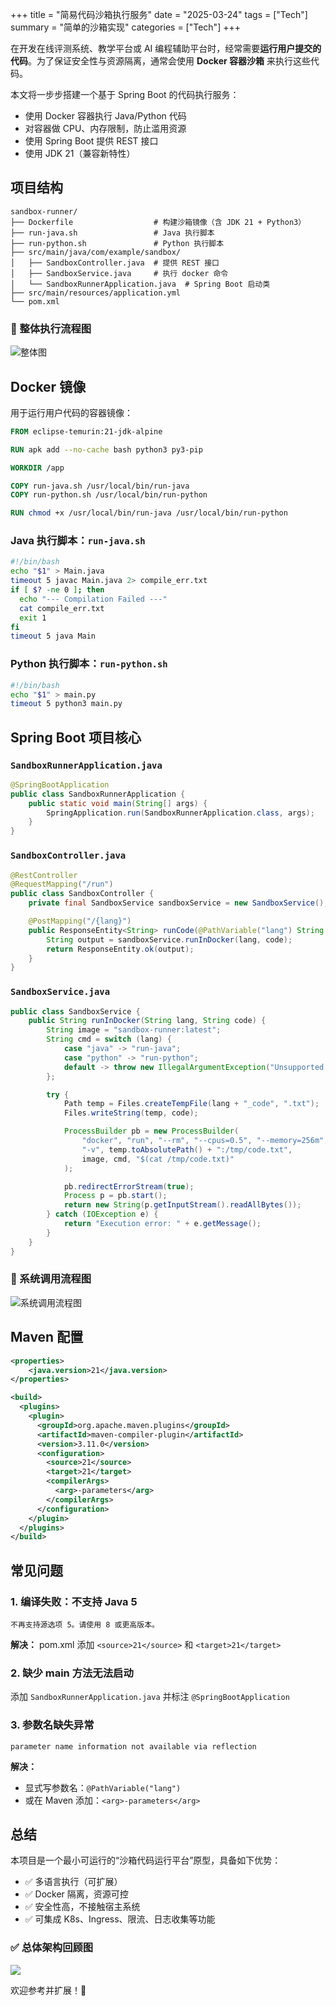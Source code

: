 +++
title = "简易代码沙箱执行服务"
date = "2025-03-24"
tags = ["Tech"]
summary = "简单的沙箱实现"
categories = ["Tech"]
+++

在开发在线评测系统、教学平台或 AI 编程辅助平台时，经常需要**运行用户提交的代码**。为了保证安全性与资源隔离，通常会使用 **Docker 容器沙箱** 来执行这些代码。

本文将一步步搭建一个基于 Spring Boot 的代码执行服务：

- 使用 Docker 容器执行 Java/Python 代码
- 对容器做 CPU、内存限制，防止滥用资源
- 使用 Spring Boot 提供 REST 接口
- 使用 JDK 21（兼容新特性）

## 项目结构

```text
sandbox-runner/
├── Dockerfile                  # 构建沙箱镜像（含 JDK 21 + Python3）
├── run-java.sh                 # Java 执行脚本
├── run-python.sh               # Python 执行脚本
├── src/main/java/com/example/sandbox/
│   ├── SandboxController.java  # 提供 REST 接口
│   ├── SandboxService.java     # 执行 docker 命令
│   └── SandboxRunnerApplication.java  # Spring Boot 启动类
├── src/main/resources/application.yml
└── pom.xml
```

### 🧭 整体执行流程图

![整体图](/images/3.png)

## Docker 镜像

用于运行用户代码的容器镜像：

```dockerfile
FROM eclipse-temurin:21-jdk-alpine

RUN apk add --no-cache bash python3 py3-pip

WORKDIR /app

COPY run-java.sh /usr/local/bin/run-java
COPY run-python.sh /usr/local/bin/run-python

RUN chmod +x /usr/local/bin/run-java /usr/local/bin/run-python
```

### Java 执行脚本：`run-java.sh`

```bash
#!/bin/bash
echo "$1" > Main.java
timeout 5 javac Main.java 2> compile_err.txt
if [ $? -ne 0 ]; then
  echo "--- Compilation Failed ---"
  cat compile_err.txt
  exit 1
fi
timeout 5 java Main
```

### Python 执行脚本：`run-python.sh`

```bash
#!/bin/bash
echo "$1" > main.py
timeout 5 python3 main.py
```

## Spring Boot 项目核心

### `SandboxRunnerApplication.java`

```java
@SpringBootApplication
public class SandboxRunnerApplication {
    public static void main(String[] args) {
        SpringApplication.run(SandboxRunnerApplication.class, args);
    }
}
```

### `SandboxController.java`

```java
@RestController
@RequestMapping("/run")
public class SandboxController {
    private final SandboxService sandboxService = new SandboxService();

    @PostMapping("/{lang}")
    public ResponseEntity<String> runCode(@PathVariable("lang") String lang, @RequestBody String code) {
        String output = sandboxService.runInDocker(lang, code);
        return ResponseEntity.ok(output);
    }
}
```

### `SandboxService.java`

```java
public class SandboxService {
    public String runInDocker(String lang, String code) {
        String image = "sandbox-runner:latest";
        String cmd = switch (lang) {
            case "java" -> "run-java";
            case "python" -> "run-python";
            default -> throw new IllegalArgumentException("Unsupported lang");
        };

        try {
            Path temp = Files.createTempFile(lang + "_code", ".txt");
            Files.writeString(temp, code);

            ProcessBuilder pb = new ProcessBuilder(
                "docker", "run", "--rm", "--cpus=0.5", "--memory=256m",
                "-v", temp.toAbsolutePath() + ":/tmp/code.txt",
                image, cmd, "$(cat /tmp/code.txt)"
            );

            pb.redirectErrorStream(true);
            Process p = pb.start();
            return new String(p.getInputStream().readAllBytes());
        } catch (IOException e) {
            return "Execution error: " + e.getMessage();
        }
    }
}
```

### 🔁 系统调用流程图

![系统调用流程图](/images/1.png)

## Maven 配置

```xml
<properties>
    <java.version>21</java.version>
</properties>

<build>
  <plugins>
    <plugin>
      <groupId>org.apache.maven.plugins</groupId>
      <artifactId>maven-compiler-plugin</artifactId>
      <version>3.11.0</version>
      <configuration>
        <source>21</source>
        <target>21</target>
        <compilerArgs>
          <arg>-parameters</arg>
        </compilerArgs>
      </configuration>
    </plugin>
  </plugins>
</build>
```

## 常见问题

### 1. 编译失败：不支持 Java 5

```text
不再支持源选项 5。请使用 8 或更高版本。
```

**解决：** pom.xml 添加 `<source>21</source>` 和 `<target>21</target>`

### 2. 缺少 main 方法无法启动

添加 `SandboxRunnerApplication.java` 并标注 `@SpringBootApplication`

### 3. 参数名缺失异常

```text
parameter name information not available via reflection
```

**解决：**

- 显式写参数名：`@PathVariable("lang")`
- 或在 Maven 添加：`<arg>-parameters</arg>`

## 总结

本项目是一个最小可运行的“沙箱代码运行平台”原型，具备如下优势：

- ✅ 多语言执行（可扩展）
- ✅ Docker 隔离，资源可控
- ✅ 安全性高，不接触宿主系统
- ✅ 可集成 K8s、Ingress、限流、日志收集等功能

### ✅ 总体架构回顾图

![](/images/2.png)


欢迎参考并扩展！🚀
